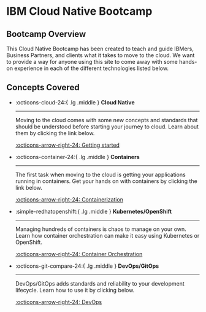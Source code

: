 # IBM Cloud Native Bootcamp

## Bootcamp Overview

This Cloud Native Bootcamp has been created to teach and guide IBMers, Business Partners, and clients what it takes to move to the cloud. We want to provide a way for anyone using this site to come away with some hands-on experience in each of the different technologies listed below. 


## Concepts Covered

<div class="grid cards" markdown>

-   :octicons-cloud-24:{ .lg .middle } __Cloud Native__

    ---

    Moving to the cloud comes with some new concepts and standards that should be understood before starting your journey to cloud. Learn about them by clicking the link below.

    [:octicons-arrow-right-24: Getting started](./cloud/index.md)

-   :octicons-container-24:{ .lg .middle } __Containers__

    ---

    The first task when moving to the cloud is getting your applications running in containers. Get your hands on with containers by clicking the link below.

    [:octicons-arrow-right-24: Containerization](./containers/index.md)

-   :simple-redhatopenshift:{ .lg .middle } __Kubernetes/OpenShift__

    ---

    Managing hundreds of containers is chaos to manage on your own. Learn how container orchestration can make it easy using Kubernetes or OpenShift.

    [:octicons-arrow-right-24: Container Orchestration](./openshift/index.md)

-   :octicons-git-compare-24:{ .lg .middle } __DevOps/GitOps__

    ---

    DevOps/GitOps adds standards and reliability to your development lifecycle. Learn how to use it by clicking below.

    [:octicons-arrow-right-24: DevOps](./devops/index.md)

</div>

